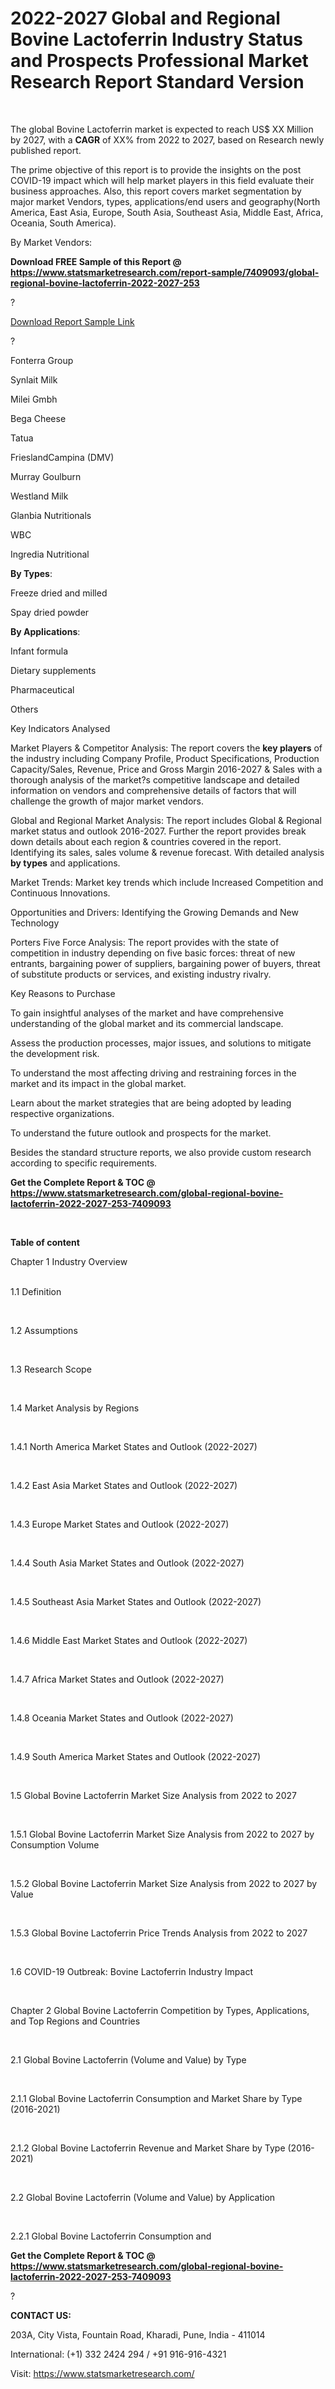 <h1>2022-2027 Global and Regional Bovine Lactoferrin Industry Status and Prospects Professional Market Research Report Standard Version</h1><br/><p>The global Bovine Lactoferrin market is expected to reach US$ XX Million by 2027, with a <strong>CAGR</strong> of XX% from 2022 to 2027, based on Research newly published report.</p>
 
 
 
 <p>The prime objective of this report is to provide the insights on the post COVID-19 impact which will help market players in this field evaluate their business approaches. Also, this report covers market segmentation by major market Vendors, types, applications/end users and geography(North America, East Asia, Europe, South Asia, Southeast Asia, Middle East, Africa, Oceania, South America).</p>
 
 
 
 <p>By Market Vendors:</p>
 
 
 
 <div><b>Download FREE Sample of this Report @ <a href="https://www.statsmarketresearch.com/download-free-sample/7409093/global-regional-bovine-lactoferrin-2022-2027-253">https://www.statsmarketresearch.com/report-sample/7409093/global-regional-bovine-lactoferrin-2022-2027-253</a></b></div>
 
 
 
 <p>? </p>
 
 
 
 <p><a href="https://www.statsmarketresearch.com/download-free-sample/7409093/global-regional-bovine-lactoferrin-2022-2027-253">Download Report Sample Link</a></p>
 
 
 
 <p>? </p>
 
 
 
 <p>Fonterra Group</p>
 
 
 
 <p>Synlait Milk</p>
 
 
 
 <p>Milei Gmbh</p>
 
 
 
 <p>Bega Cheese</p>
 
 
 
 <p>Tatua</p>
 
 
 
 <p>FrieslandCampina (DMV)</p>
 
 
 
 <p>Murray Goulburn</p>
 
 
 
 <p>Westland Milk</p>
 
 
 
 <p>Glanbia Nutritionals</p>
 
 
 
 <p>WBC</p>
 
 
 
 <p>Ingredia Nutritional</p>
 
 
 
 <p><strong>By Types</strong>:</p>
 
 
 
 <p>Freeze dried and milled</p>
 
 
 
 <p>Spay dried powder</p>
 
 
 
 <p><strong><strong>By Applications</strong></strong>:</p>
 
 
 
 <p>Infant formula</p>
 
 
 
 <p>Dietary supplements</p>
 
 
 
 <p>Pharmaceutical</p>
 
 
 
 <p>Others</p>
 
 
 
 <p>Key Indicators Analysed</p>
 
 
 
 <p>Market Players & Competitor Analysis: The report covers the <strong>key players</strong> of the industry including Company Profile, Product Specifications, Production Capacity/Sales, Revenue, Price and Gross Margin 2016-2027 & Sales with a thorough analysis of the market?s competitive landscape and detailed information on vendors and comprehensive details of factors that will challenge the growth of major market vendors.</p>
 
 
 
 <p>Global and Regional Market Analysis: The report includes Global & Regional market status and outlook 2016-2027. Further the report provides break down details about each region & countries covered in the report. Identifying its sales, sales volume & revenue forecast. With detailed analysis <strong>by types</strong> and applications.</p>
 
 
 
 <p>Market Trends: Market key trends which include Increased Competition and Continuous Innovations.</p>
 
 
 
 <p>Opportunities and Drivers: Identifying the Growing Demands and New Technology</p>
 
 
 
 <p>Porters Five Force Analysis: The report provides with the state of competition in industry depending on five basic forces: threat of new entrants, bargaining power of suppliers, bargaining power of buyers, threat of substitute products or services, and existing industry rivalry.</p>
 
 
 
 <p>Key Reasons to Purchase</p>
 
 
 
 <p>To gain insightful analyses of the market and have comprehensive understanding of the global market and its commercial landscape.</p>
 
 
 
 <p>Assess the production processes, major issues, and solutions to mitigate the development risk.</p>
 
 
 
 <p>To understand the most affecting driving and restraining forces in the market and its impact in the global market.</p>
 
 
 
 <p>Learn about the market strategies that are being adopted by leading respective organizations.</p>
 
 
 
 <p>To understand the future outlook and prospects for the market.</p>
 
 
 
 <p>Besides the standard structure reports, we also provide custom research according to specific requirements.</p>
 
 
 
 <div><b>Get the Complete Report & TOC @ <a href="https://www.statsmarketresearch.com/global-regional-bovine-lactoferrin-2022-2027-253-7409093">https://www.statsmarketresearch.com/global-regional-bovine-lactoferrin-2022-2027-253-7409093</a></b></div>
 
 
 
 <p><br />
 
 <b>Table of content</b></p>
 
 
 
 <p>Chapter 1 Industry Overview<br />
 
 <br />
 
 1.1 Definition<br />
 
 <br />
 
 1.2 Assumptions<br />
 
 <br />
 
 1.3 Research Scope<br />
 
 <br />
 
 1.4 Market Analysis by Regions<br />
 
 <br />
 
 1.4.1 North America Market States and Outlook (2022-2027)<br />
 
 <br />
 
 1.4.2 East Asia Market States and Outlook (2022-2027)<br />
 
 <br />
 
 1.4.3 Europe Market States and Outlook (2022-2027)<br />
 
 <br />
 
 1.4.4 South Asia Market States and Outlook (2022-2027)<br />
 
 <br />
 
 1.4.5 Southeast Asia Market States and Outlook (2022-2027)<br />
 
 <br />
 
 1.4.6 Middle East Market States and Outlook (2022-2027)<br />
 
 <br />
 
 1.4.7 Africa Market States and Outlook (2022-2027)<br />
 
 <br />
 
 1.4.8 Oceania Market States and Outlook (2022-2027)<br />
 
 <br />
 
 1.4.9 South America Market States and Outlook (2022-2027)<br />
 
 <br />
 
 1.5 Global Bovine Lactoferrin Market Size Analysis from 2022 to 2027<br />
 
 <br />
 
 1.5.1 Global Bovine Lactoferrin Market Size Analysis from 2022 to 2027 by Consumption Volume<br />
 
 <br />
 
 1.5.2 Global Bovine Lactoferrin Market Size Analysis from 2022 to 2027 by Value<br />
 
 <br />
 
 1.5.3 Global Bovine Lactoferrin Price Trends Analysis from 2022 to 2027<br />
 
 <br />
 
 1.6 COVID-19 Outbreak: Bovine Lactoferrin Industry Impact<br />
 
 <br />
 
 Chapter 2 Global Bovine Lactoferrin Competition by Types, Applications, and Top Regions and Countries<br />
 
 <br />
 
 2.1 Global Bovine Lactoferrin (Volume and Value) by Type<br />
 
 <br />
 
 2.1.1 Global Bovine Lactoferrin Consumption and Market Share by Type (2016-2021)<br />
 
 <br />
 
 2.1.2 Global Bovine Lactoferrin Revenue and Market Share by Type (2016-2021)<br />
 
 <br />
 
 2.2 Global Bovine Lactoferrin (Volume and Value) by Application<br />
 
 <br />
 
 2.2.1 Global Bovine Lactoferrin Consumption and</p>
 
 
 
 <div><b>Get the Complete Report & TOC @ <a href="https://www.statsmarketresearch.com/global-regional-bovine-lactoferrin-2022-2027-253-7409093">https://www.statsmarketresearch.com/global-regional-bovine-lactoferrin-2022-2027-253-7409093</a></b></div>
 
 
 
 <p>? </p>
 
 
 
 <p><b>CONTACT US:</b><br />
 
 203A, City Vista, Fountain Road, Kharadi, Pune, India - 411014<br />
 
 International: (+1) 332 2424 294 / +91 916-916-4321<br />
 
 Visit: <a href="https://www.statsmarketresearch.com/">https://www.statsmarketresearch.com/</a></p>